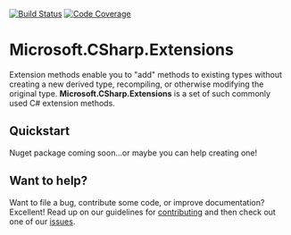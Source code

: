 [![Build Status](https://travis-ci.org/PrasadHonrao/Microsoft.CSharp.Extensions.svg?branch=master)](https://travis-ci.org/PrasadHonrao/Microsoft.CSharp.Extensions)
[![Code Coverage](https://codecov.io/gh/PrasadHonrao/Microsoft.CSharp.Extensions/branch/master/graph/badge.svg)](https://codecov.io/gh/PrasadHonrao/Microsoft.CSharp.Extensions)


# Microsoft.CSharp.Extensions

Extension methods enable you to "add" methods to existing types without creating a new derived type, recompiling, or otherwise modifying the original type. **Microsoft.CSharp.Extensions** is a set of such commonly used C# extension methods.

## Quickstart
Nuget package coming soon...or maybe you can help creating one!

## Want to help?
Want to file a bug, contribute some code, or improve documentation? Excellent! Read up on our guidelines for [contributing](https://github.com/PrasadHonrao/Microsoft.CSharp.Extensions/blob/master/CONTRIBUTING.md) and then check out one of our [issues](https://github.com/PrasadHonrao/Microsoft.CSharp.Extensions/issues).